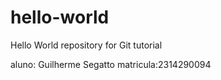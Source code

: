 # hello-world

Hello World repository for Git tutorial

aluno: Guilherme Segatto
matricula:2314290094

